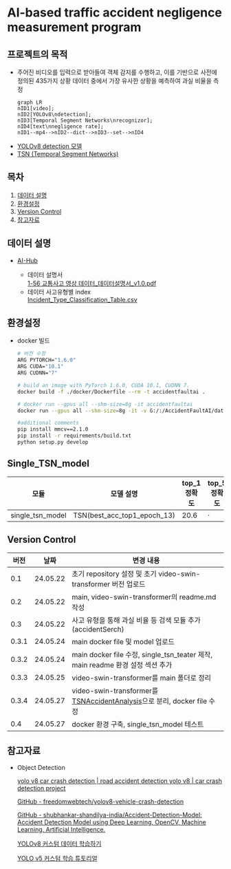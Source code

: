 # AI-based traffic accident negligence measurement program

## 프로젝트의 목적

- 주어진 비디오를 입력으로 받아들여 객체 감지를 수행하고, 이를 기반으로 사전에 정의된 435가지 상황 데이터 중에서 가장 유사한 상황을 예측하여 과실 비율을 측정
    
    ```mermaid
    graph LR
    nID1[video];
    nID2[YOLOv8\ndetection];
    nID3[Temporal Segment Networks\nrecognizor];
    nID4[text\nnegligence rate];
    nID1--mp4-->nID2--dict-->nID3--set-->nID4
    ```

* [YOLOv8 detection 모델]()
* [TSN (Temporal Segment Networks)](https://github.com/grayson1999/TSNAccidentAnalysis)


## 목차
1. [데이터 설명](#데이터-설명) 
2. [환경설정](#환경설정)
3. [Version Control](#version-control)
4. [참고자료](#참고자료)

## 데이터 설명

- [AI-Hub](https://www.aihub.or.kr/aihubdata/data/view.do?currMenu=&topMenu=&aihubDataSe=data&dataSetSn=597)
    
    - 데이터 설명서
    <br>[1-56 교통사고 영상 데이터_데이터설명서_v1.0.pdf](./asset/1-56%20교통사고%20영상%20데이터_데이터설명서_v1.0.pdf)
    - 데이터 사고유형별 index
    <br>[Incident_Type_Classification_Table.csv](./files/Incident_Type_Classification_Table.csv)

## 환경설정
- docker 빌드
    ```bash
    # 버전 수정
    ARG PYTORCH="1.6.0"
    ARG CUDA="10.1"
    ARG CUDNN="7"
    ```
    ```bash
    # build an image with PyTorch 1.6.0, CUDA 10.1, CUDNN 7.
    docker build -f ./docker/Dockerfile --rm -t accidentfaultai .

    # docker run --gpus all --shm-size=8g -it accidentfaultai
    docker run --gpus all --shm-size=8g -it -v G:/:/AccidentFaultAI/datasets/data accidentfaultai

    ```
    ```bash
    #additional comments
    pip install mmcv==2.1.0
    pip install -r requirements/build.txt
    python setup.py develop
    ```

## Single_TSN_model
|     모듈     |      모델 설명          |  top_1 정확도    |     top_5 정확도    |     rate 정확도    |
|--------------|-----------------------|------------------|---------------------|-------------------|
|single_tsn_model|TSN(best_acc_top1_epoch_13)|20.6|·|29.9|

## Version Control

| 버전       | 날짜      | 변경 내용                                |
|------------|-------------|------------------------------------------|
|0.1|24.05.22|초기 repository 설정 및 초기 video-swin-transformer 버전 업로드|
|0.2|24.05.22|main, video-swin-transformer의 readme.md 작성|
|0.3|24.05.22|사고 유형을 통해 과실 비율 등 검색 모듈 추가(accidentSerch)|
|0.3.1|24.05.24|main docker file 및 model 업로드|
|0.3.2|24.05.24|main docker file 수정, single_tsn_teater 제작, main readme 환경 설정 섹션 추가|
|0.3.3|24.05.25|video-swin-transformer를 main 폴더로 정리|  
|0.3.4|24.05.27|video-swin-transformer를 [TSNAccidentAnalysis](https://github.com/grayson1999/TSNAccidentAnalysis)으로 분리, docker file 수정|  
|0.4|24.05.27|docker 환경 구축, single_tsn_model 테스트| 


## 참고자료

- Object Detection
    
    [yolo v8 car crash detection | road accident detection yolo v8 | car crash detection project](https://www.youtube.com/watch?v=Hk2lGL1_EEg&t=263s)
    
    [GitHub - freedomwebtech/yolov8-vehicle-crash-detection](https://github.com/freedomwebtech/yolov8-vehicle-crash-detection/tree/main)
    
    [GitHub - shubhankar-shandilya-india/Accident-Detection-Model: Accident Detection Model using Deep Learning, OpenCV, Machine Learning, Artificial Intelligence.](https://github.com/shubhankar-shandilya-india/Accident-Detection-Model/tree/master)
    
    [YOLOv8 커스텀 데이터 학습하기](https://www.youtube.com/watch?v=em_lOAp8DJE)
    
    [YOLO v5 커스텀 학습 튜토리얼](https://www.youtube.com/watch?v=T0DO1C8uYP8)